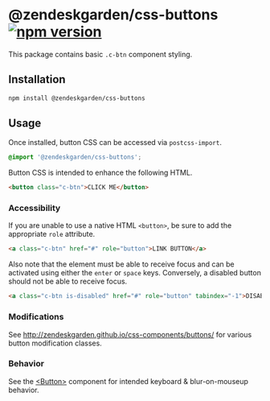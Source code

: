 # @zendeskgarden/css-buttons [![npm version](https://img.shields.io/npm/v/@zendeskgarden/css-buttons.svg?style=flat-square)](https://www.npmjs.com/package/@zendeskgarden/css-buttons)

This package contains basic `.c-btn` component styling.

## Installation

```sh
npm install @zendeskgarden/css-buttons
```

## Usage

Once installed, button CSS can be accessed via `postcss-import`.

```css
@import '@zendeskgarden/css-buttons';
```

Button CSS is intended to enhance the following HTML.

```html
<button class="c-btn">CLICK ME</button>
```

### Accessibility

If you are unable to use a native HTML `<button>`, be sure to add
the appropriate `role` attribute.

```html
<a class="c-btn" href="#" role="button">LINK BUTTON</a>
```

Also note that the element must be able to receive focus and can be
activated using either the `enter` or `space` keys. Conversely, a
disabled button should not be able to receive focus.

```html
<a class="c-btn is-disabled" href="#" role="button" tabindex="-1">DISABLED LINK BUTTON</a>
```

### Modifications

See http://zendeskgarden.github.io/css-components/buttons/ for various
button modification classes.

### Behavior

See the
[&lt;Button&gt;](http://zendeskgarden.github.io/react-components/#!/Button)
component for intended keyboard & blur-on-mouseup behavior.
